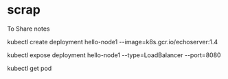 # scrap
To Share notes

kubectl create deployment hello-node1 --image=k8s.gcr.io/echoserver:1.4

 
kubectl expose deployment hello-node1 --type=LoadBalancer --port=8080

kubectl get pod
